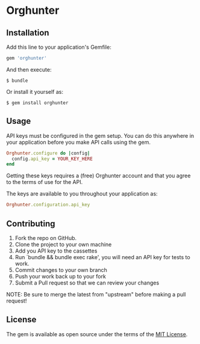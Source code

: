 # Orghunter

## Installation

Add this line to your application's Gemfile:

```ruby
gem 'orghunter'
```

And then execute:

    $ bundle

Or install it yourself as:

    $ gem install orghunter

## Usage

API keys must be configured in the gem setup. You can do this anywhere in your application before you make API calls using the gem.

```ruby
Orghunter.configure do |config|
  config.api_key = YOUR_KEY_HERE
end
```

Getting these keys requires a (free) Orghunter account and that you agree to the terms of use for the API.

The keys are available to you throughout your application as:

```ruby
Orghunter.configuration.api_key
```

## Contributing

1. Fork the repo on GitHub.
2. Clone the project to your own machine
3. Add you API key to the cassettes
4. Run `bundle && bundle exec rake', you will need an API key for tests to work.
5. Commit changes to your own branch
6. Push your work back up to your fork
7. Submit a Pull request so that we can review your changes

NOTE: Be sure to merge the latest from "upstream" before making a pull request!

## License

The gem is available as open source under the terms of the [MIT License](http://opensource.org/licenses/MIT).

